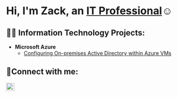 <h1>Hi, I'm Zack, an <a href="linkedin">IT Professional</a>☺</h1>

<h2>👨‍💻 Information Technology Projects:</h2>

- <b>Microsoft Azure</b>
  - [Configuring On-premises Active Directory within Azure VMs](src="https://github.com/ZacharyChudziak/Azure-AD-Deployment")


<h2>🤳Connect with me:</h2>

[<img align="left" alt="Zack | LinkedIn" width="22px" src="https://cdn.jsdelivr.net/npm/simple-icons@v3/icons/linkedin.svg" />][linkedin]

[linkedin]: ""
